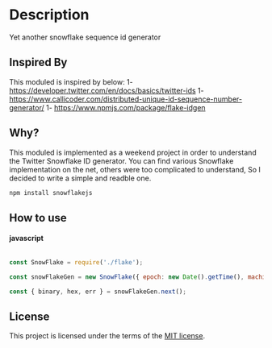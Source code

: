 # Description
Yet another snowflake sequence id generator

## Inspired By
This moduled is inspired by below:
1- https://developer.twitter.com/en/docs/basics/twitter-ids
1- https://www.callicoder.com/distributed-unique-id-sequence-number-generator/
1- https://www.npmjs.com/package/flake-idgen

## Why?
This moduled is implemented as a weekend project in order to understand the Twitter Snowflake ID generator.
You can find various Snowflake implementation on the net, others were too complicated to understand, So I decided to write a simple and readble one.



```bash
npm install snowflakejs

```

## How to use

#### javascript

```javascript

const SnowFlake = require('./flake');

const snowFlakeGen = new SnowFlake({ epoch: new Date().getTime(), machine: 15, worker: 10 });

const { binary, hex, err } = snowFlakeGen.next();

```

## License

This project is licensed under the terms of the
[MIT license](/LICENSE).